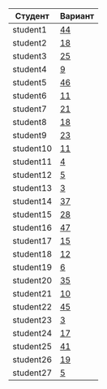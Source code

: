 | **Студент** | **Вариант**|
|-------------|------------|
| student1 | [44](./tasks/44) |
| student2 | [18](./tasks/18) |
| student3 | [25](./tasks/25) |
| student4 | [9](./tasks/9) |
| student5 | [46](./tasks/46) |
| student6 | [11](./tasks/11) |
| student7 | [21](./tasks/21) |
| student8 | [18](./tasks/18) |
| student9 | [23](./tasks/23) |
| student10 | [11](./tasks/11) |
| student11 | [4](./tasks/4) |
| student12 | [5](./tasks/5) |
| student13 | [3](./tasks/3) |
| student14 | [37](./tasks/37) |
| student15 | [28](./tasks/28) |
| student16 | [47](./tasks/47) |
| student17 | [15](./tasks/15) |
| student18 | [12](./tasks/12) |
| student19 | [6](./tasks/6) |
| student20 | [35](./tasks/35) |
| student21 | [10](./tasks/10) |
| student22 | [45](./tasks/45) |
| student23 | [3](./tasks/3) |
| student24 | [17](./tasks/17) |
| student25 | [41](./tasks/41) |
| student26 | [19](./tasks/19) |
| student27 | [5](./tasks/5) |

